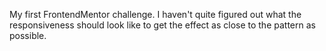 My first FrontendMentor challenge.
I haven't quite figured out what the responsiveness should look like to get the effect as close to the pattern as possible.
